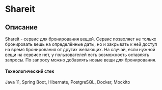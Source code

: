 # Shareit

## Описание 
Shareit - сервис для бронирования вещей. Сервис позволяет не только бронировать вещь на определённые даты, 
но и закрывать к ней доступ на время бронирования от других желающих. На случай, если нужной вещи на сервисе нет, 
у пользователей есть возможность оставлять запросы. По запросу можно добавлять новые вещи для бронирования. 

#### Технологический стек 
Java 11, Spring Boot, Hibernate, PostgreSQL, Docker, Mockito